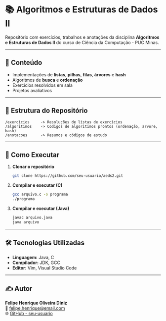 # 📚 Algoritmos e Estruturas de Dados II

Repositório com exercícios, trabalhos e anotações da disciplina **Algoritmos e Estruturas de Dados II** do curso de Ciência da Computação - PUC Minas.

---

## 📌 Conteúdo
- Implementações de **listas**, **pilhas**, **filas**, **árvores** e **hash**  
- Algoritmos de **busca** e **ordenação**  
- Exercícios resolvidos em sala  
- Projetos avaliativos

---

## 📂 Estrutura do Repositório
```
/exercicios     -> Resoluções de listas de exercícios
/algoritimos    -> Codigos de algoritimos prontos (ordenação, arvore, hash)
/anotacoes      -> Resumos e códigos de estudo
```

---

## 🚀 Como Executar
1. **Clonar o repositório**
   ```bash
   git clone https://github.com/seu-usuario/aeds2.git
   ```

2. **Compilar e executar (C)**
   ```bash
   gcc arquivo.c -o programa
   ./programa
   ```

3. **Compilar e executar (Java)**
   ```bash
   javac arquivo.java
   java arquivo
   ```

---

## 🛠 Tecnologias Utilizadas
- **Linguagem:** Java, C
- **Compilador:** JDK, GCC
- **Editor:** Vim, Visual Studio Code

---

## ✍️ Autor
**Felipe Henrique Oliveira Diniz**  
📧 felipe.henrique@email.com  
🌐 [GitHub - seu-usuario](https://github.com/seu-usuario)

